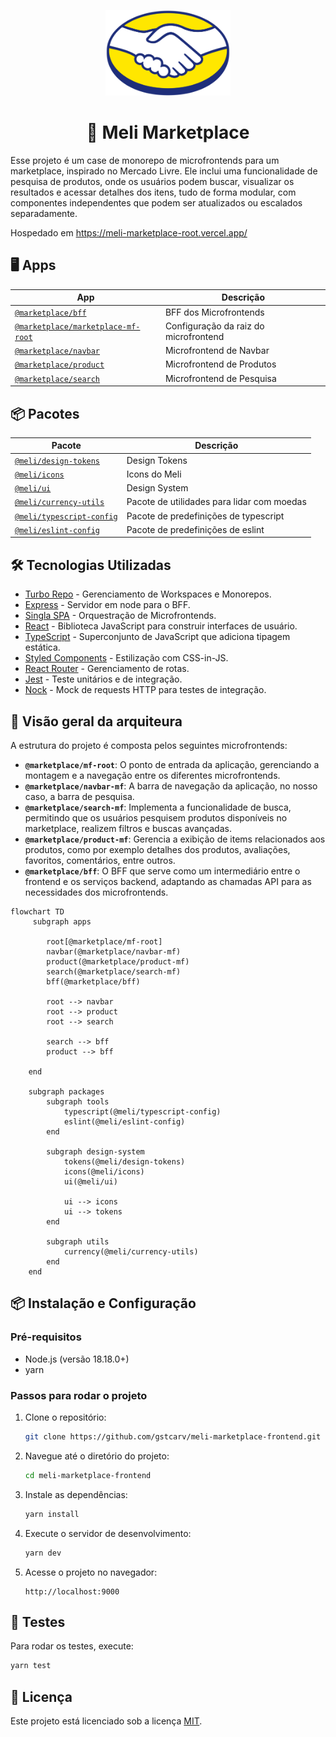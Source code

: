 <p align="center">
  <img src="./docs/meli-logo.png" alt="Logo do Projeto" width="200"/>
</p>

<h1 align="center">🌟 Meli Marketplace</h1>

Esse projeto é um case de monorepo de microfrontends para um marketplace, inspirado no Mercado Livre. Ele inclui uma funcionalidade de pesquisa de produtos, onde os usuários podem buscar, visualizar os resultados e acessar detalhes dos itens, tudo de forma modular, com componentes independentes que podem ser atualizados ou escalados separadamente.

Hospedado em https://meli-marketplace-root.vercel.app/

## 🖥️ Apps

| App                                                               | Descrição                             |
| ----------------------------------------------------------------- | ------------------------------------- |
| [`@marketplace/bff`](./apps/marketplace-bff/)                     | BFF dos Microfrontends                |
| [`@marketplace/marketplace-mf-root`](./apps/marketplace-mf-root/) | Configuração da raiz do microfrontend |
| [`@marketplace/navbar`](./apps/navbar-mf/)                        | Microfrontend de Navbar               |
| [`@marketplace/product`](./apps/product-mf/)                      | Microfrontend de Produtos             |
| [`@marketplace/search`](./apps/search-mf/)                        | Microfrontend de Pesquisa             |

## 📦 Pacotes

| Pacote                                                     | Descrição                                  |
| ---------------------------------------------------------- | ------------------------------------------ |
| [`@meli/design-tokens`](./packages/design-tokens/)         | Design Tokens                              |
| [`@meli/icons`](./packages/icons/)                         | Icons do Meli                              |
| [`@meli/ui`](./packages/ui/)                               | Design System                              |
| [`@meli/currency-utils`](./packages/currency-utils/)       | Pacote de utilidades para lidar com moedas |
| [`@meli/typescript-config`](./packages/typescript-config/) | Pacote de predefinições de typescript      |
| [`@meli/eslint-config`](./packages/eslint-config/)         | Pacote de predefinições de eslint          |

## 🛠 Tecnologias Utilizadas

-   [Turbo Repo](https://turbo.build/repo/docs) - Gerenciamento de Workspaces e Monorepos.
-   [Express](https://expressjs.com/) - Servidor em node para o BFF.
-   [Singla SPA](https://single-spa.js.org/) - Orquestração de Microfrontends.
-   [React](https://reactjs.org/) - Biblioteca JavaScript para construir interfaces de usuário.
-   [TypeScript](https://www.typescriptlang.org/) - Superconjunto de JavaScript que adiciona tipagem estática.
-   [Styled Components](https://styled-components.com/) - Estilização com CSS-in-JS.
-   [React Router](https://reactrouter.com/) - Gerenciamento de rotas.
-   [Jest](https://jestjs.io/) - Teste unitários e de integração.
-   [Nock](https://github.com/nock/nock) - Mock de requests HTTP para testes de integração.

## 🏢 Visão geral da arquiteura

A estrutura do projeto é composta pelos seguintes microfrontends:

-   **`@marketplace/mf-root`**: O ponto de entrada da aplicação, gerenciando a montagem e a navegação entre os diferentes microfrontends.
-   **`@marketplace/navbar-mf`**: A barra de navegação da aplicação, no nosso caso, a barra de pesquisa.
-   **`@marketplace/search-mf`**: Implementa a funcionalidade de busca, permitindo que os usuários pesquisem produtos disponíveis no marketplace, realizem filtros e buscas avançadas.
-   **`@marketplace/product-mf`**: Gerencia a exibição de items relacionados aos produtos, como por exemplo detalhes dos produtos, avaliações, favoritos, comentários, entre outros.
-   **`@marketplace/bff`**: O BFF que serve como um intermediário entre o frontend e os serviços backend, adaptando as chamadas API para as necessidades dos microfrontends.

```mermaid
flowchart TD
     subgraph apps

        root[@marketplace/mf-root]
        navbar(@marketplace/navbar-mf)
        product(@marketplace/product-mf)
        search(@marketplace/search-mf)
        bff(@marketplace/bff)

        root --> navbar
        root --> product
        root --> search

        search --> bff
        product --> bff

    end

    subgraph packages
        subgraph tools
            typescript(@meli/typescript-config)
            eslint(@meli/eslint-config)
        end

        subgraph design-system
            tokens(@meli/design-tokens)
            icons(@meli/icons)
            ui(@meli/ui)

            ui --> icons
            ui --> tokens
        end

        subgraph utils
            currency(@meli/currency-utils)
        end
    end
```

## 📦 Instalação e Configuração

### Pré-requisitos

-   Node.js (versão 18.18.0+)
-   yarn

### Passos para rodar o projeto

1. Clone o repositório:

    ```bash
    git clone https://github.com/gstcarv/meli-marketplace-frontend.git
    ```

2. Navegue até o diretório do projeto:

    ```bash
    cd meli-marketplace-frontend
    ```

3. Instale as dependências:

    ```bash
    yarn install
    ```

4. Execute o servidor de desenvolvimento:

    ```bash
    yarn dev
    ```

5. Acesse o projeto no navegador:

    ```
    http://localhost:9000
    ```

## 🧪 Testes

Para rodar os testes, execute:

```bash
yarn test
```

## 📄 Licença

Este projeto está licenciado sob a licença [MIT](LICENSE).
